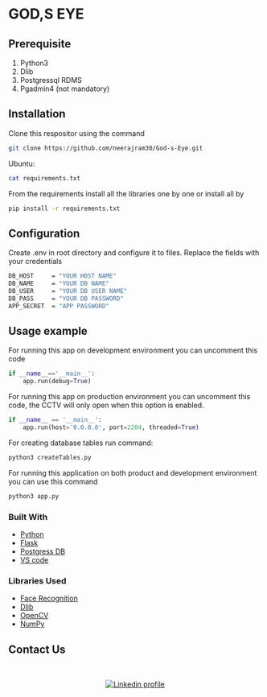 # **GOD,S EYE**
<!-- [![NPM Version][npm-image]][npm-url]
[![Build Status][travis-image]][travis-url]
[![Downloads Stats][npm-downloads]][npm-url] -->

<!-- God's eye is the final year project done by a group of 4 CSE students of COLLEGE OF ENGINEERING CHERTHALA. The main purpose of this project is Finding Missing Person using AI and image processing. -->

<!-- ![](header.png)
## **Group Members**

* [Anandhakrishnan A](https://www.linkedin.com/in/ananthakrishnan-a-280ab9214/)
* [Aswin M M](https://www.linkedin.com/in/aswin-shaji-654a6a1bb/)           
* [Aswin S](https://www.linkedin.com/in/aswin-shaji-654a6a1bb/) 
* [Neeraj M R](https://www.linkedin.com/in/neeraj-m-r-173b64216/)
-->
## **Prerequisite**
1) Python3
2) Dlib
3) Postgressql RDMS
4) Pgadmin4 (not mandatory)

## **Installation**

Clone this respositor using the command 

```sh
git clone https://github.com/neerajram30/God-s-Eye.git

```

Ubuntu:

```sh
cat requirements.txt

```
From the requirements install all the libraries one by one or install all by 

```sh
pip install -r requirements.txt

```
<!-- Windows:

```sh
edit autoexec.bat
``` -->
## **Configuration**

Create .env in root directory and configure it to files. Replace the fields with your credentials

```sh
DB_HOST     = "YOUR HOST NAME"
DB_NAME     = "YOUR DB NAME"
DB_USER     = "YOUR DB USER NAME"
DB_PASS     = "YOUR DB PASSWORD"
APP_SECRET  = "APP PASSWORD"
```


## **Usage example**

For running this app on development  environment you can uncomment this code  

```py
if __name__=='__main__':
    app.run(debug=True)
```
For running this app on production environment you can uncomment this code, the CCTV will only open when this option is enabled.

```py
if __name__ == '__main__':
    app.run(host='0.0.0.0', port=2204, threaded=True)
```
For creating database tables run command:

```sh
python3 createTables.py
```


For running this application on both product and development environment you can use this command
```sh
python3 app.py
```

### Built With

* [Python](https://www.python.org/)
* [Flask](https://flask.palletsprojects.com/en/2.1.x/)
* [Postgress DB](https://www.postgresql.org/)
* [VS code](https://code.visualstudio.com/)


### Libraries Used

* [Face Recognition](https://face-recognition.readthedocs.io/en/latest/readme.html)
* [Dlib](http://dlib.net/)
* [OpenCV](https://opencv.org/)
* [NumPy](https://numpy.org/)

## **Contact Us**

<!-- <a href='https://www.linkedin.com/in/neeraj-m-r-173b64216/'>![image]({https://img.shields.io/badge/LinkedIn-0077B5?style=for-the-badge&logo=linkedin&logoColor=white})
</a> -->
</br>
<div align="center">

[![Linkedin profile][Linkedin]][linkedin-url]


</div>
<!-- _For more examples and usage, please refer to the [Wiki][wiki]._

## Development setup

Describe how to install all development dependencies and how to run an automated test-suite of some kind. Potentially do this for multiple platforms.

```sh
make install
npm test
```

## Release History

* 0.2.1
    * CHANGE: Update docs (module code remains unchanged)
* 0.2.0
    * CHANGE: Remove `setDefaultXYZ()`
    * ADD: Add `init()`
* 0.1.1
    * FIX: Crash when calling `baz()` (Thanks @GenerousContributorName!)
* 0.1.0
    * The first proper release
    * CHANGE: Rename `foo()` to `bar()`
* 0.0.1
    * Work in progress

## Meta

Your Name – [@YourTwitter](https://twitter.com/dbader_org) – YourEmail@example.com

Distributed under the XYZ license. See ``LICENSE`` for more information.

[https://github.com/yourname/github-link](https://github.com/dbader/)

## Contributing

1. Fork it (<https://github.com/yourname/yourproject/fork>)
2. Create your feature branch (`git checkout -b feature/fooBar`)
3. Commit your changes (`git commit -am 'Add some fooBar'`)
4. Push to the branch (`git push origin feature/fooBar`)
5. Create a new Pull Request

<!-- Markdown link & img dfn's -->
<!-- [npm-image]: https://img.shields.io/npm/v/datadog-metrics.svg?style=flat-square
[npm-url]: https://npmjs.org/package/datadog-metrics
[npm-downloads]: https://img.shields.io/npm/dm/datadog-metrics.svg?style=flat-square
[travis-image]: https://img.shields.io/travis/dbader/node-datadog-metrics/master.svg?style=flat-square
[travis-url]: https://travis-ci.org/dbader/node-datadog-metrics
[wiki]: https://github.com/yourname/yourproject/wiki -->

[Linkedin]: https://img.shields.io/badge/LinkedIn-0077B5?style=for-the-badge&logo=linkedin&logoColor=white
[linkedin-url]: https://www.linkedin.com/in/neeraj-m-r-173b64216/

